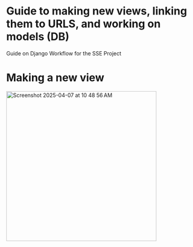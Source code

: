# Guide to making new views, linking them to URLS, and working on models (DB)
Guide on Django Workflow for the SSE Project



# Making a new view

<img width="398" alt="Screenshot 2025-04-07 at 10 48 56 AM" src="https://github.com/user-attachments/assets/2b2618f3-5601-4120-811c-f3197321bfa0" />
